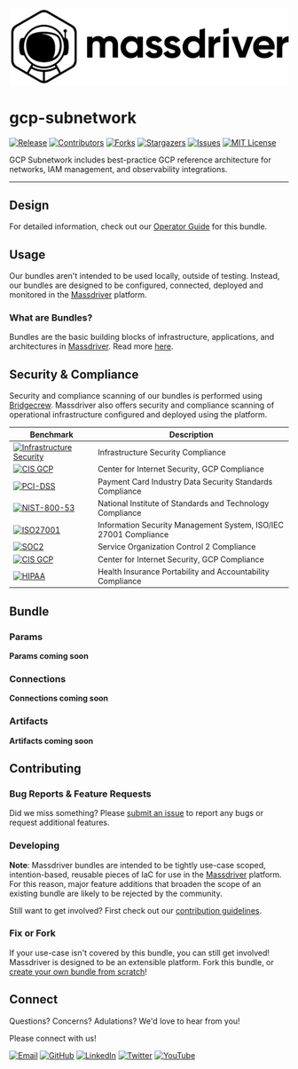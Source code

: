 




[![Massdriver][logo]][website]

# gcp-subnetwork

[![Release][release_shield]][release_url]
[![Contributors][contributors_shield]][contributors_url]
[![Forks][forks_shield]][forks_url]
[![Stargazers][stars_shield]][stars_url]
[![Issues][issues_shield]][issues_url]
[![MIT License][license_shield]][license_url]

<!--
##### STILL NEED TO GET SLACK WORKING ###
[!["Slack Community"](%s)][slack]
-->


GCP Subnetwork includes best-practice GCP reference architecture for networks, IAM management, and observability integrations.


---

## Design

For detailed information, check out our [Operator Guide](operator.mdx) for this bundle.

## Usage

Our bundles aren't intended to be used locally, outside of testing. Instead, our bundles are designed to be configured, connected, deployed and monitored in the [Massdriver][website] platform.

### What are Bundles?

Bundles are the basic building blocks of infrastructure, applications, and architectures in [Massdriver][website]. Read more [here](https://docs.massdriver.cloud/concepts/bundles).

## Security & Compliance

<!-- COMPLIANCE:START -->

Security and compliance scanning of our bundles is performed using [Bridgecrew](https://www.bridgecrew.cloud/). Massdriver also offers security and compliance scanning of operational infrastructure configured and deployed using the platform.

| Benchmark | Description |
|--------|---------------|
| [![Infrastructure Security](https://www.bridgecrew.cloud/badges/github/massdriver-cloud/gcp-subnetwork/general)](https://www.bridgecrew.cloud/link/badge?vcs=github&fullRepo=massdriver-cloud%2Fgcp-subnetwork&benchmark=INFRASTRUCTURE+SECURITY) | Infrastructure Security Compliance |
| [![CIS GCP](https://www.bridgecrew.cloud/badges/github/massdriver-cloud/gcp-subnetwork/cis_gcp)](https://www.bridgecrew.cloud/link/badge?vcs=github&fullRepo=massdriver-cloud%2Fgcp-subnetwork&benchmark=CIS+GCP+V1.1) | Center for Internet Security, GCP Compliance |
| [![PCI-DSS](https://www.bridgecrew.cloud/badges/github/massdriver-cloud/gcp-subnetwork/pci)](https://www.bridgecrew.cloud/link/badge?vcs=github&fullRepo=massdriver-cloud%2Fgcp-subnetwork&benchmark=PCI-DSS+V3.2) | Payment Card Industry Data Security Standards Compliance |
| [![NIST-800-53](https://www.bridgecrew.cloud/badges/github/massdriver-cloud/gcp-subnetwork/nist)](https://www.bridgecrew.cloud/link/badge?vcs=github&fullRepo=massdriver-cloud%2Fgcp-subnetwork&benchmark=NIST-800-53) | National Institute of Standards and Technology Compliance |
| [![ISO27001](https://www.bridgecrew.cloud/badges/github/massdriver-cloud/gcp-subnetwork/iso)](https://www.bridgecrew.cloud/link/badge?vcs=github&fullRepo=massdriver-cloud%2Fgcp-subnetwork&benchmark=ISO27001) | Information Security Management System, ISO/IEC 27001 Compliance |
| [![SOC2](https://www.bridgecrew.cloud/badges/github/massdriver-cloud/gcp-subnetwork/soc2)](https://www.bridgecrew.cloud/link/badge?vcs=github&fullRepo=massdriver-cloud%2Fgcp-subnetwork&benchmark=SOC2)| Service Organization Control 2 Compliance |
| [![CIS GCP](https://www.bridgecrew.cloud/badges/github/massdriver-cloud/gcp-subnetwork/cis_gcp)](https://www.bridgecrew.cloud/link/badge?vcs=github&fullRepo=massdriver-cloud%2Fgcp-subnetwork&benchmark=CIS+GCP+V1.1) | Center for Internet Security, GCP Compliance |
| [![HIPAA](https://www.bridgecrew.cloud/badges/github/massdriver-cloud/gcp-subnetwork/hipaa)](https://www.bridgecrew.cloud/link/badge?vcs=github&fullRepo=massdriver-cloud%2Fgcp-subnetwork&benchmark=HIPAA) | Health Insurance Portability and Accountability Compliance |

<!-- COMPLIANCE:END -->

<!-- BEGINNING OF PRE-COMMIT-TERRAFORM DOCS HOOK -->
<!-- END OF PRE-COMMIT-TERRAFORM DOCS HOOK -->

## Bundle

### Params

<!-- PARAMS:START -->

**Params coming soon**

<!-- PARAMS:END -->

### Connections

<!-- CONNECTIONS:START -->

**Connections coming soon**

<!-- CONNECTIONS:END -->

### Artifacts

<!-- ARTIFACTS:START -->

**Artifacts coming soon**

<!-- ARTIFACTS:END -->

<!-- CONTRIBUTING:START -->

## Contributing

### Bug Reports & Feature Requests

Did we miss something? Please [submit an issue](https://github.com/massdriver-cloud/gcp-subnetwork/issues) to report any bugs or request additional features.

### Developing

**Note**: Massdriver bundles are intended to be tightly use-case scoped, intention-based, reusable pieces of IaC for use in the [Massdriver][website] platform. For this reason, major feature additions that broaden the scope of an existing bundle are likely to be rejected by the community.

Still want to get involved? First check out our [contribution guidelines](https://docs.massdriver.cloud/bundles/contributing).

### Fix or Fork

If your use-case isn't covered by this bundle, you can still get involved! Massdriver is designed to be an extensible platform. Fork this bundle, or [create your own bundle from scratch](https://docs.massdriver.cloud/bundles/development)!

<!-- CONTRIBUTING:END -->

## Connect

<!-- CONNECT:START -->

Questions? Concerns? Adulations? We'd love to hear from you!

Please connect with us!

[![Email][email_shield]][email_url]
[![GitHub][github_shield]][github_url]
[![LinkedIn][linkedin_shield]][linkedin_url]
[![Twitter][twitter_shield]][twitter_url]
[![YouTube][youtube_shield]][youtube_url]

<!-- markdownlint-disable -->

[logo]: https://raw.githubusercontent.com/massdriver-cloud/docs/main/static/img/logo-with-logotype-horizontal-400x110.svg
[docs]: https://docs.massdriver.cloud/?utm_source=github&utm_medium=readme&utm_campaign=gcp-subnetwork&utm_content=docs
[website]: https://www.massdriver.cloud/?utm_source=github&utm_medium=readme&utm_campaign=gcp-subnetwork&utm_content=website
[github]: https://github.com/massdriver-cloud?utm_source=github&utm_medium=readme&utm_campaign=gcp-subnetwork&utm_content=github
[slack]: https://massdriverworkspace.slack.com/?utm_source=github&utm_medium=readme&utm_campaign=gcp-subnetwork&utm_content=slack
[linkedin]: https://www.linkedin.com/company/massdriver/?utm_source=github&utm_medium=readme&utm_campaign=gcp-subnetwork&utm_content=linkedin



[contributors_shield]: https://img.shields.io/github/contributors/massdriver-cloud/gcp-subnetwork.svg?style=for-the-badge
[contributors_url]: https://github.com/massdriver-cloud/gcp-subnetwork/graphs/contributors
[forks_shield]: https://img.shields.io/github/forks/massdriver-cloud/gcp-subnetwork.svg?style=for-the-badge
[forks_url]: https://github.com/massdriver-cloud/gcp-subnetwork/network/members
[stars_shield]: https://img.shields.io/github/stars/massdriver-cloud/gcp-subnetwork.svg?style=for-the-badge
[stars_url]: https://github.com/massdriver-cloud/gcp-subnetwork/stargazers
[issues_shield]: https://img.shields.io/github/issues/massdriver-cloud/gcp-subnetwork.svg?style=for-the-badge
[issues_url]: https://github.com/massdriver-cloud/gcp-subnetwork/issues
[release_url]: https://github.com/massdriver-cloud/gcp-subnetwork/releases/latest
[release_shield]: https://img.shields.io/github/release/massdriver-cloud/gcp-subnetwork.svg?style=for-the-badge
[license_shield]: https://img.shields.io/github/license/massdriver-cloud/gcp-subnetwork.svg?style=for-the-badge
[license_url]: https://github.com/massdriver-cloud/gcp-subnetwork/blob/main/LICENSE


[email_url]: mailto:support@massdriver.cloud
[email_shield]: https://img.shields.io/badge/email-Massdriver-black.svg?style=for-the-badge&logo=mail.ru&color=000000
[github_url]: mailto:support@massdriver.cloud
[github_shield]: https://img.shields.io/badge/follow-Github-black.svg?style=for-the-badge&logo=github&color=181717
[linkedin_url]: https://linkedin.com/in/massdriver-cloud
[linkedin_shield]: https://img.shields.io/badge/follow-LinkedIn-black.svg?style=for-the-badge&logo=linkedin&color=0A66C2
[twitter_url]: https://twitter.com/massdriver?utm_source=github&utm_medium=readme&utm_campaign=gcp-subnetwork&utm_content=twitter
[twitter_shield]: https://img.shields.io/badge/follow-Twitter-black.svg?style=for-the-badge&logo=twitter&color=1DA1F2
[discourse_url]: https://community.massdriver.cloud?utm_source=github&utm_medium=readme&utm_campaign=gcp-subnetwork&utm_content=discourse
[discourse_shield]: https://img.shields.io/badge/join-Discourse-black.svg?style=for-the-badge&logo=discourse&color=000000
[youtube_url]: https://www.youtube.com/channel/UCfj8P7MJcdlem2DJpvymtaQ
[youtube_shield]: https://img.shields.io/badge/subscribe-Youtube-black.svg?style=for-the-badge&logo=youtube&color=FF0000
[reddit_url]: https://www.reddit.com/r/massdriver
[reddit_shield]: https://img.shields.io/badge/subscribe-Reddit-black.svg?style=for-the-badge&logo=reddit&color=FF4500

<!-- markdownlint-restore -->

<!-- CONNECT:END -->
